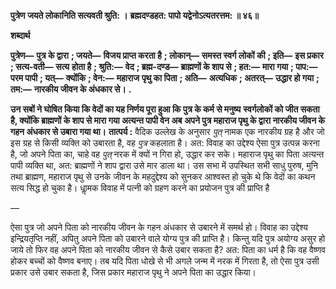**पुत्रेण जयते लोकानिति सत्यवती श्रुति: ।** **ब्रह्मदण्डहत: पापो यद्वेनोऽत्यतरत्तम: ॥ ४६॥** 

**शब्दार्थ** 

**पुत्रेण—** **पुत्र के द्वारा** **; जयते—** **विजय प्राप्त करता है** **; लोकान्—** **समस्त स्वर्ग लोकों की** **; इति—** **इस प्रकार** **; सत्य-वती—** **सत्य** **होता है** **; श्रुति:—** **वेद** **; ब्रह्म-दण्ड—** **ब्राह्मणों के शाप से** **; हत:—** **मारा गया** **; पाप:—** **परम पापी** **; यत्—** **क्योंकि** **; वेन:—** **महाराज** **पृथु का पिता** **; अति—** **अत्यधिक** **; अतरत्—** **उद्धार हो गया** **; तम:—** **नारकीय जीवन के अंधकार से।** **.** 

**उन सबों ने घोषित किया कि वेदों का यह निर्णय पूरा हुआ कि पुत्र के कर्म से मनुष्य** **स्वर्गलोकों को जीत सकता है, क्योंकि ब्राह्मणों के शाप से मारा गया अत्यन्त पापी वेन अब** **अपने पुत्र महाराज पृथु के द्वारा नारकीय जीवन के गहन अंधकार से उबारा गया था।** **तात्पर्य :** वैदिक उल्लेख के अनुसार *पुत्* नामक एक नारकीय ग्रह है और जो इस ग्रह से किसी व्यक्ति को उबारता है, वह *पुत्र* कहलाता है। अत: विवाह का उद्देश्य ऐसा पुत्र उत्पन्न करना है, जो अपने पिता का, चाहे वह *पुत्* नरक में क्यों न गिरा हो, उद्धार कर सके। महाराज पृथु का पिता अत्यन्त पापी व्यक्ति था, अत: ब्राह्मणों ने शाप द्वारा उसे मार डाला था। उस सभा में उपस्थित सभी साधु पुरुष, मुनि तथा ब्राह्मण, महाराज पृथु से उनके जीवन के महदुद्देश्य को सुनकर आश्वस्त हो चुके थे कि वेदों का कथन सत्य सिद्ध हो चुका है। धाॢमक विवाह में पत्नी को ग्रहण करने का प्रयोजन पुत्र की प्राप्ति है 

— 

ऐसा पुत्र जो अपने पिता को नारकीय जीवन के गहन अंधकार से उबारने में समर्थ हो। विवाह का उद्देश्य इन्द्रियतृप्ति नहीं, अपितु अपने पिता को उबारने वाले योग्य पुत्र की प्राप्ति है। किन्तु यदि पुत्र अयोग्य असुर हो जाये तो फिर वह अपने पिता को नारकीय जीवन से कैसे उबार सकता है? अत: पिता का धर्म है कि वह वैष्णव होकर बच्चों को वैष्णव बनाए। तब यदि पिता धोखे से भी अगले जन्म में नरक में गिरता है, तो ऐसा पुत्र उसी प्रकार उसे उबार सकता है, जिस प्रकार महाराज पृथु ने अपने पिता का उद्धार किया।  